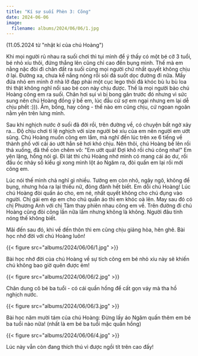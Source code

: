 ```yaml
---
title: "Kí sự suối Phèn 3: Cõng"
date: 2024-06-06
image:
  filename: albums/2024/06/06/1.jpg
---
```


(11.05.2024 từ "nhật kí của chú Hoàng")

Khi mọi người rủ nhau ra suối chơi thì tụi mình để ý thấy có một bé cỡ 3 tuổi, bé nhỏ xíu thôi, đứng thẳng lên cũng chỉ cao đến bụng mình. Thế mà em nằng nặc đòi đi chân đất ra suối cùng mọi người chứ nhất quyết không chịu ở lại. Đường xa, chưa kể nắng nóng rồi sỏi đá suốt dọc đường đi nữa. Mấy đứa nhỏ em mình ở nhà lỡ đạp phải một cục lego thôi đã khóc bù lu bù loa thì thật không nghĩ nổi sao bé con này chịu được. Thế là mọi người bảo chú Hoàng cõng em ra suối. Chân hơi sụi vì bị bong gân trước đó nhưng vì sức sung nên chú Hoàng đồng ý bế em, lúc đầu cứ sợ em ngại nhưng em lại dễ chịu phết :))). Ẵm, bồng, hay cõng - thế nào em cũng chịu, cứ ngoan ngoãn nằm yên trên lưng mình.

Sau khi nghịch nước ở suối đã đời rồi, trên đường về, có chuyện bất ngờ xảy ra... Độ chịu chơi tỉ lệ nghịch với size người bé xíu của em nên người em ướt sũng. Chú Hoàng muốn cõng em lắm, mà nghĩ đến lúc trên xe 6 tiếng về thành phố với cái áo ướt hẳn sẽ hơi khó chịu. Nên thôi, chú Hoàng bế lên rồi thả xuống, đã thế còn chêm vô: "Em ướt quá! Đợi khô rồi chú cõng nha!" Em yên lặng, hổng nói gì. Đi lát thì chú Hoàng nhớ mình có mang cái áo dư, rồi đầu óc nhảy số kiểu gì xong mình lột áo Ngăm ra, đòi quấn em lại rồi mới cõng em.

Lúc nói thế mình chả nghĩ gì nhiều. Tưởng em còn nhỏ, ngây ngô, không để bụng, nhưng hóa ra lại thiếu nữ, đỏng đảnh hết biết. Em dỗi chú Hoàng! Lúc chú Hoàng đòi quấn áo cho, em né, nhất quyết không cho chú đụng vào người. Chị gái em ép em cho chú quấn áo thì em khóc oà lên. May sau đó có chị Phương Anh với chị Tâm thay phiên nhau cõng em về. Trên đường đi chú Hoàng cũng đòi cõng lần nữa lắm nhưng không là không. Người đâu tính nóng thế không biết.

Mãi đến sau đó, khi về đến thôn thì em cũng chịu giảng hòa, hên ghê. Bài học nhớ đời với chú Hoàng luôn!  



{{< figure src="albums/2024/06/06/1.jpg" >}}

Bài học nhớ đời của chú Hoàng về sự tích cõng em bé nhỏ xíu này sẽ khiến chú không bao giờ quên được ẻm!



{{< figure src="albums/2024/06/06/2.jpg" >}}

Chân dung cô bé ba tuổi - có cái quần hồng để cất gọn váy mà tha hồ nghịch nước.



{{< figure src="albums/2024/06/06/3.jpg" >}}

Bài học năm mười tám của chú Hoàng: Đừng lấy áo Ngăm quấn thêm em bé ba tuổi nào nữa! (nhất là em bé ba tuổi mặc quần hồng)



{{< figure src="albums/2024/06/06/4.jpg" >}}

Lúc này vẫn còn đang thích thú vì được ngồi tít trên cao đấy!
